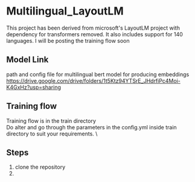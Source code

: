 # Multilingual_LayoutLM 

This project has been derived from microsoft's LayoutLM project with dependency for transformers removed.
It also includes support for 140 languages. I will be posting the training flow soon 

## Model Link
path and config file for multilingual bert model for producing embeddings  \
https://drive.google.com/drive/folders/1t5Ktz94YTSrE_JHdrfiPc4Moi-K4GxHz?usp=sharing

## Training flow
Training flow is in the train directory \
Do alter and go through the parameters in the config.yml inside train directory to suit your requirements. \

## Steps
1. clone the repository
2. 


